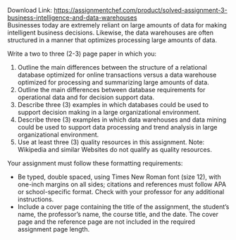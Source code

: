 Download Link: https://assignmentchef.com/product/solved-assignment-3-business-intelligence-and-data-warehouses
<br>
Businesses today are extremely reliant on large amounts of data for making intelligent business decisions. Likewise, the data warehouses are often structured in a manner that optimizes processing large amounts of data.

Write a two to three (2-3) page paper in which you:

<ol>

 <li>Outline the main differences between the structure of a relational database optimized for online transactions versus a data warehouse optimized for processing and summarizing large amounts of data.</li>

 <li>Outline the main differences between database requirements for operational data and for decision support data.</li>

 <li>Describe three (3) examples in which databases could be used to support decision making in a large organizational environment.</li>

 <li>Describe three (3) examples in which data warehouses and data mining could be used to support data processing and trend analysis in large organizational environment.</li>

 <li>Use at least three (3) quality resources in this assignment. Note: Wikipedia and similar Websites do not qualify as quality resources.</li>

</ol>

Your assignment must follow these formatting requirements:

<ul>

 <li>Be typed, double spaced, using Times New Roman font (size 12), with one-inch margins on all sides; citations and references must follow APA or school-specific format. Check with your professor for any additional instructions.</li>

 <li>Include a cover page containing the title of the assignment, the student’s name, the professor’s name, the course title, and the date. The cover page and the reference page are not included in the required assignment page length.</li>

</ul>


